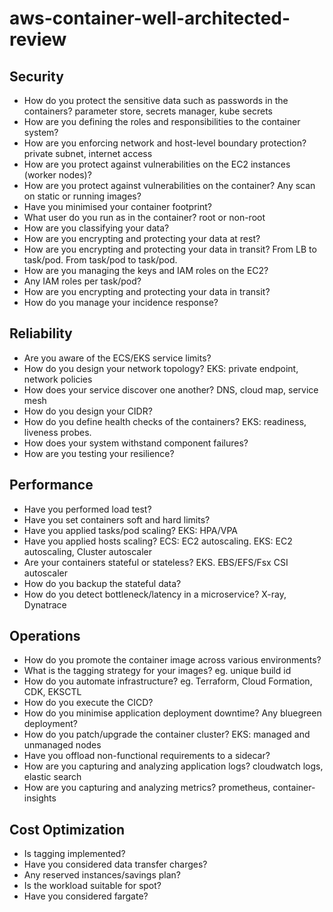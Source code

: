 # aws-container-well-architected-review

## Security

- How do you protect the sensitive data such as passwords in the containers? parameter store, secrets manager, kube secrets
- How are you defining the roles and responsibilities to the container system?
- How are you enforcing network and host-level boundary protection? private subnet, internet access
- How are you protect against vulnerabilities on the EC2 instances (worker nodes)?
- How are you protect against vulnerabilities on the container? Any scan on static or running images?
- Have you minimised your container footprint?
- What user do you run as in the container? root or non-root
- How are you classifying your data?
- How are you encrypting and protecting your data at rest?
- How are you encrypting and protecting your data in transit? From LB to task/pod. From task/pod to task/pod.
- How are you managing the keys and IAM roles on the EC2?
- Any IAM roles per task/pod?
- How are you encrypting and protecting your data in transit?
- How do you manage your incidence response?


## Reliability

- Are you aware of the ECS/EKS service limits?
- How do you design your network topology? EKS: private endpoint, network policies
- How does your service discover one another? DNS, cloud map, service mesh
- How do you design your CIDR?
- How do you define health checks of the containers? EKS: readiness, liveness probes.
- How does your system withstand component failures?
- How are you testing your resilience?

## Performance

- Have you performed load test?
- Have you set containers soft and hard limits?
- Have you applied tasks/pod scaling? EKS: HPA/VPA
- Have you applied hosts scaling? ECS: EC2 autoscaling. EKS: EC2 autoscaling, Cluster autoscaler
- Are your containers stateful or stateless? EKS. EBS/EFS/Fsx CSI autoscaler
- How do you backup the stateful data?
- How do you detect bottleneck/latency in a microservice? X-ray, Dynatrace

## Operations

- How do you promote the container image across various environments?
- What is the tagging strategy for your images? eg. unique build id 
- How do you automate infrastructure? eg. Terraform, Cloud Formation, CDK, EKSCTL
- How do you execute the CICD?
- How do you minimise application deployment downtime? Any bluegreen deployment?
- How do you patch/upgrade the container cluster? EKS: managed and unmanaged nodes
- Have you offload non-functional requirements to a sidecar?
- How are you capturing and analyzing application logs? cloudwatch logs, elastic search
- How are you capturing and analyzing metrics? prometheus, container-insights

## Cost Optimization

- Is tagging implemented?
- Have you considered data transfer charges?
- Any reserved instances/savings plan?
- Is the workload suitable for spot?
- Have you considered fargate?
